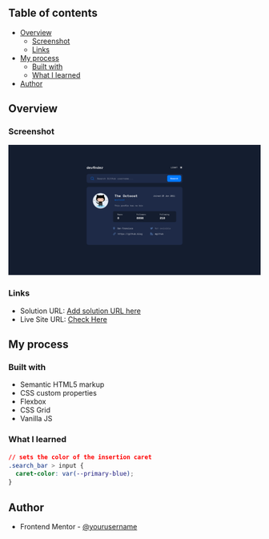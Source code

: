 ## Table of contents

- [Overview](#overview)
  - [Screenshot](#screenshot)
  - [Links](#links)
- [My process](#my-process)
  - [Built with](#built-with)
  - [What I learned](#what-i-learned)
- [Author](#author)

## Overview

### Screenshot

![](./assets/screnshot.png)

### Links

- Solution URL: [Add solution URL here](https://your-solution-url.com)
- Live Site URL: [Check Here](https://64ac48ae8311f90ae80362e5--relaxed-horse-ca5dbe.netlify.app/)

## My process

### Built with

- Semantic HTML5 markup
- CSS custom properties
- Flexbox
- CSS Grid
- Vanilla JS

### What I learned

```css
// sets the color of the insertion caret
.search_bar > input {
  caret-color: var(--primary-blue);
}
```

## Author

- Frontend Mentor - [@yourusername](https://www.frontendmentor.io/profile/yourusername)
